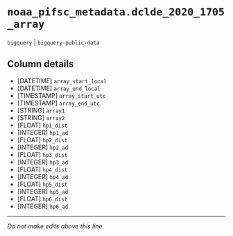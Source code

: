 # `noaa_pifsc_metadata.dclde_2020_1705_array`
`bigquery` | `bigquery-public-data`

## Column details
* [DATETIME]  `array_start_local`
* [DATETIME]  `array_end_local`
* [TIMESTAMP] `array_start_utc`
* [TIMESTAMP] `array_end_utc`
* [STRING]    `array1`
* [STRING]    `array2`
* [FLOAT]     `hp1_dist`
* [INTEGER]   `hp1_ad`
* [FLOAT]     `hp2_dist`
* [INTEGER]   `hp2_ad`
* [FLOAT]     `hp3_dist`
* [INTEGER]   `hp3_ad`
* [FLOAT]     `hp4_dist`
* [INTEGER]   `hp4_ad`
* [FLOAT]     `hp5_dist`
* [INTEGER]   `hp5_ad`
* [FLOAT]     `hp6_dist`
* [INTEGER]   `hp6_ad`

-------------------------------------------------------------------------------
*Do not make edits above this line.*

